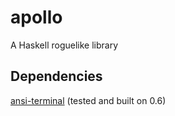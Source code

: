 apollo
======

A Haskell roguelike library

Dependencies
------------
[ansi-terminal](http://hackage.haskell.org/package/ansi-terminal-0.6) (tested and built on 0.6)